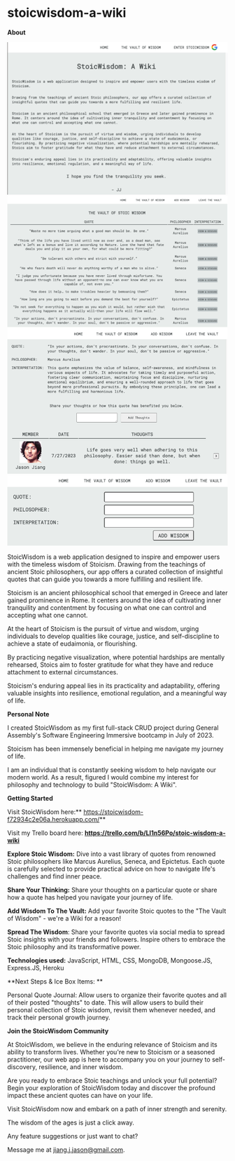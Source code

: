 # stoicwisdom-a-wiki
**About**

![Alt text](Home.png)
![Alt text](<Vault of Wisdom.png>)
![Alt text](<Add Thoughts.png>)
![Alt text](<Add Wisdom.png>)

StoicWisdom is a web application designed to inspire and empower users with the timeless wisdom of Stoicism. Drawing from the teachings of ancient Stoic philosophers, our app offers a curated collection of insightful quotes that can guide you towards a more fulfilling and resilient life.

Stoicism is an ancient philosophical school that emerged in Greece and later gained prominence in Rome. It centers around the idea of cultivating inner tranquility and contentment by focusing on what one can control and accepting what one cannot. 

At the heart of Stoicism is the pursuit of virtue and wisdom, urging individuals to develop qualities like courage, justice, and self-discipline to achieve a state of eudaimonia, or flourishing. 

By practicing negative visualization, where potential hardships are mentally rehearsed, Stoics aim to foster gratitude for what they have and reduce attachment to external circumstances. 

Stoicism's enduring appeal lies in its practicality and adaptability, offering valuable insights into resilience, emotional regulation, and a meaningful way of life.

**Personal Note**

I created StoicWisdom as my first full-stack CRUD project during General Assembly's Software Engineering Immersive bootcamp in July of 2023.

Stoicism has been immensely beneficial in helping me navigate my journey of life.

I am an individual that is constantly seeking wisdom to help navigate our modern world. As a result, figured I would combine my interest for philosophy and technology to build "StoicWisdom: A Wiki". 

**Getting Started**

Visit StoicWisdom here:** https://stoicwisdom-f72934c2e06a.herokuapp.com/**

Visit my Trello board here: **https://trello.com/b/LI1n56Po/stoic-wisdom-a-wiki**

**Explore Stoic Wisdom:** Dive into a vast library of quotes from renowned Stoic philosophers like Marcus Aurelius, Seneca, and Epictetus. Each quote is carefully selected to provide practical advice on how to navigate life's challenges and find inner peace.

**Share Your Thinking:** Share your thoughts on a particular quote or share how a quote has helped you navigate your journey of life.

**Add Wisdom To The Vault:** Add your favorite Stoic quotes to the "The Vault of Wisdom" - we're a Wiki for a reason!

**Spread The Wisdom**: Share your favorite quotes via social media to spread Stoic insights with your friends and followers. Inspire others to embrace the Stoic philosophy and its transformative power.

**Technologies used:** JavaScript, HTML, CSS, MongoDB, Mongoose.JS, Express.JS, Heroku

**Next Steps & Ice Box Items: **

Personal Quote Journal: Allow users to organize their favorite quotes and all of their posted "thoughts" to date. This will allow users to build their personal collection of Stoic wisdom, revisit them whenever needed, and track their personal growth journey.

**Join the StoicWisdom Community**

At StoicWisdom, we believe in the enduring relevance of Stoicism and its ability to transform lives. Whether you're new to Stoicism or a seasoned practitioner, our web app is here to accompany you on your journey to self-discovery, resilience, and inner wisdom.

Are you ready to embrace Stoic teachings and unlock your full potential? Begin your exploration of StoicWisdom today and discover the profound impact these ancient quotes can have on your life.

Visit StoicWisdom now and embark on a path of inner strength and serenity. 

The wisdom of the ages is just a click away.

Any feature suggestions or just want to chat? 

Message me at jiang.j.jason@gmail.com.
